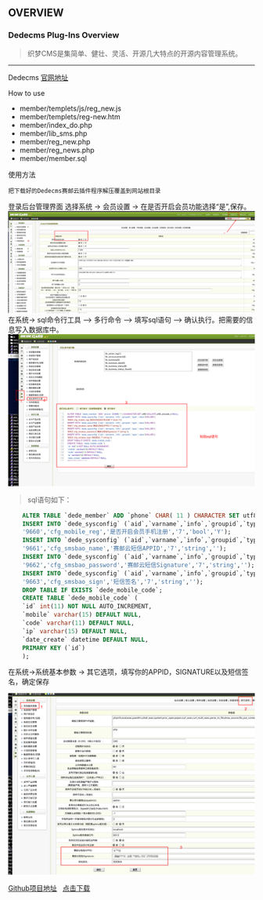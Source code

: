 ## OVERVIEW

### Dedecms Plug-Ins Overview

>织梦CMS是集简单、健壮、灵活、开源几大特点的开源内容管理系统。

------
Dedecms  [官网地址](http://www.dedecms.com/)

How to use

-	member/templets/js/reg_new.js
-	member/templets/reg-new.htm
-	member/index_do.php
-	member/lib_sms.php
-	member/reg_new.php
-	member/reg_news.php
-	member/member.sql


使用方法

    把下载好的Dedecms赛邮云插件程序解压覆盖到网站根目录

登录后台管理界面
	选择系统 -> 会员设置 -> 在是否开启会员功能选择“是”,保存。
![Submail](./markdown/1.png)
	在系统-> sql命令行工具 –> 多行命令 –> 填写sql语句 –> 确认执行。把需要的信息写入数据库中。
![Submail](./markdown/3.png)


>sql语句如下：
``` sql
	ALTER TABLE `dede_member` ADD `phone` CHAR( 11 ) CHARACTER SET utf8 COLLATE utf8_unicode_ci NULL;
	INSERT INTO `dede_sysconfig` (`aid`,`varname`,`info`,`groupid`,`type`,`value`)VALUES (
	'9660','cfg_mobile_reg','是否开启会员手机注册','7','bool','Y');
	INSERT INTO `dede_sysconfig` (`aid`,`varname`,`info`,`groupid`,`type`,`value`)VALUES (
	'9661','cfg_smsbao_name','赛邮云短信APPID','7','string','');
	INSERT INTO `dede_sysconfig` (`aid`,`varname`,`info`,`groupid`,`type`,`value`)VALUES (
	'9662','cfg_smsbao_password','赛邮云短信Signature','7','string','');
	INSERT INTO `dede_sysconfig` (`aid`,`varname`,`info`,`groupid`,`type`,`value`)VALUES (
	'9663','cfg_smsbao_sign','短信签名','7','string','');
	DROP TABLE IF EXISTS `dede_mobile_code`;
	CREATE TABLE `dede_mobile_code` (
	`id` int(11) NOT NULL AUTO_INCREMENT,
	`mobile` varchar(15) DEFAULT NULL,
	`code` varchar(11) DEFAULT NULL,
	`ip` varchar(15) DEFAULT NULL,
	`date_create` datetime DEFAULT NULL,
	PRIMARY KEY (`id`)
	);
```
在系统->系统基本参数 -> 其它选项，填写你的APPID，SIGNATURE以及短信签名，确定保存

![Submail](./markdown/2.png)

[Github项目地址](https://github.com/submail-developers/ecshop_sms)&nbsp;&nbsp;&nbsp;[点击下载](https://github.com/submail-developers/ecshop_sms/archive/master.zip)









